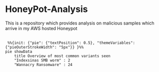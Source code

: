 # HoneyPot-Analysis
This is a repository which provides analysis on malicious samples which arrive in my AWS hosted Honeypot
<br><br>
```mermaid
 %%{init: {"pie": {"textPosition": 0.5}, "themeVariables": {"pieOuterStrokeWidth": "5px"}} }%%
pie showData
    title Overview of most common variants seen
    "Indexsinas SMB worm" : 2
    "Wannacry Ransomware" : 24

```
